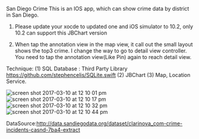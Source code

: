 San Diego Crime
This is an IOS app, which can show crime data by district in San Diego.

1. Please update your xocde to updated one and iOS simulator to 10.2, only 10.2 can support this JBChart version

2. When tap the annotation view in the map view,
it call out the small layout shows the top3 crime. 
I change the way to go to detail view controller.
You need to tap the annotation view(Like Pin) again to reach detail view.

Technique: (1) SQL Database : Third Party Library https://github.com/stephencelis/SQLite.swift
           (2) JBChart
           (3) Map, Location Service.

![screen shot 2017-03-10 at 12 10 01 pm](https://cloud.githubusercontent.com/assets/15055996/23811572/77cebc10-058b-11e7-9040-fac31dc5f551.png)
![screen shot 2017-03-10 at 12 10 17 pm](https://cloud.githubusercontent.com/assets/15055996/23811574/77d1545c-058b-11e7-8765-556b24aaccea.png)
![screen shot 2017-03-10 at 12 10 32 pm](https://cloud.githubusercontent.com/assets/15055996/23811573/77d07e42-058b-11e7-9b81-98fa5d6605d9.png)
![screen shot 2017-03-10 at 12 10 44 pm](https://cloud.githubusercontent.com/assets/15055996/23811576/77d51a10-058b-11e7-839f-772a46188e56.png)

DataSource:http://data.sandiegodata.org/dataset/clarinova_com-crime-incidents-casnd-7ba4-extract
